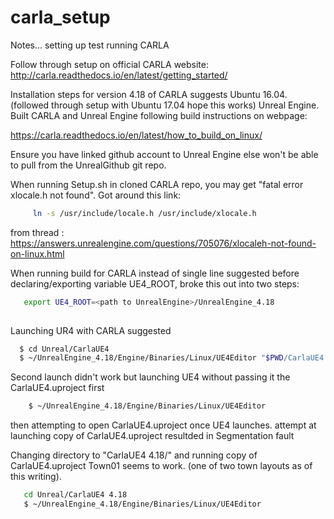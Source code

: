 # carla_setup
Notes... setting up test running CARLA

Follow through setup on official CARLA website:
http://carla.readthedocs.io/en/latest/getting_started/

Installation steps for version 4.18 of CARLA suggests Ubuntu 16.04. (followed through setup with Ubuntu 17.04 hope this works) Unreal Engine. Built CARLA and Unreal Engine following build instructions on webpage:

https://carla.readthedocs.io/en/latest/how_to_build_on_linux/


Ensure you have linked github account to Unreal Engine else won't be able to pull from the UnrealGithub git repo.

When running Setup.sh in cloned CARLA repo, you may get "fatal error xlocale.h not found".
Got around this link:

```bash
     ln -s /usr/include/locale.h /usr/include/xlocale.h
```
from thread : https://answers.unrealengine.com/questions/705076/xlocaleh-not-found-on-linux.html

When running build for CARLA instead of single line suggested before declaring/exporting variable UE4_ROOT, broke this out into two steps:
```bash
   export UE4_ROOT=<path to UnrealEngine>/UnrealEngine_4.18
   
```

Launching UR4 with CARLA suggested
```bash
  $ cd Unreal/CarlaUE4
  $ ~/UnrealEngine_4.18/Engine/Binaries/Linux/UE4Editor "$PWD/CarlaUE4.uproject"
```
  Second launch didn't work but launching UE4 without passing it the CarlaUE4.uproject first
  
  ```bash
      $ ~/UnrealEngine_4.18/Engine/Binaries/Linux/UE4Editor 
   ```
   then attempting to open CarlaUE4.uproject once UE4 launches.
   attempt at launching copy of CarlaUE4.uproject resultded in Segmentation fault
   
  Changing directory to "CarlaUE4 4.18/" and running copy of CarlaUE4.uproject Town01 seems to work. (one of two town layouts as of this writing).
  
  ```bash 
     cd Unreal/CarlaUE4 4.18
     $ ~/UnrealEngine_4.18/Engine/Binaries/Linux/UE4Editor 
  ```
  
  
 
    
